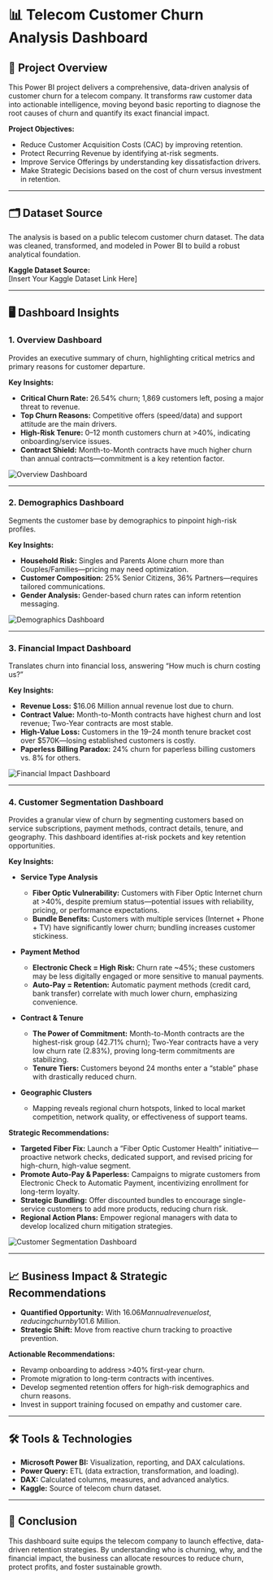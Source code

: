 # 📊 Telecom Customer Churn Analysis Dashboard

## 📌 Project Overview
This Power BI project delivers a comprehensive, data-driven analysis of customer churn for a telecom company. It transforms raw customer data into actionable intelligence, moving beyond basic reporting to diagnose the root causes of churn and quantify its exact financial impact.

**Project Objectives:**
- Reduce Customer Acquisition Costs (CAC) by improving retention.
- Protect Recurring Revenue by identifying at-risk segments.
- Improve Service Offerings by understanding key dissatisfaction drivers.
- Make Strategic Decisions based on the cost of churn versus investment in retention.

---

## 🗂️ Dataset Source
The analysis is based on a public telecom customer churn dataset. The data was cleaned, transformed, and modeled in Power BI to build a robust analytical foundation.

**Kaggle Dataset Source:**  
[Insert Your Kaggle Dataset Link Here]

---

## 🖥️ Dashboard Insights

### 1. Overview Dashboard
Provides an executive summary of churn, highlighting critical metrics and primary reasons for customer departure.

**Key Insights:**
- **Critical Churn Rate:** 26.54% churn; 1,869 customers left, posing a major threat to revenue.
- **Top Churn Reasons:** Competitive offers (speed/data) and support attitude are the main drivers.
- **High-Risk Tenure:** 0–12 month customers churn at >40%, indicating onboarding/service issues.
- **Contract Shield:** Month-to-Month contracts have much higher churn than annual contracts—commitment is a key retention factor.

![Overview Dashboard](./overview-dashboard.png)

---

### 2. Demographics Dashboard
Segments the customer base by demographics to pinpoint high-risk profiles.

**Key Insights:**
- **Household Risk:** Singles and Parents Alone churn more than Couples/Families—pricing may need optimization.
- **Customer Composition:** 25% Senior Citizens, 36% Partners—requires tailored communications.
- **Gender Analysis:** Gender-based churn rates can inform retention messaging.

![Demographics Dashboard](./demographics-dashboard.png)

---

### 3. Financial Impact Dashboard
Translates churn into financial loss, answering “How much is churn costing us?”

**Key Insights:**
- **Revenue Loss:** $16.06 Million annual revenue lost due to churn.
- **Contract Value:** Month-to-Month contracts have highest churn and lost revenue; Two-Year contracts are most stable.
- **High-Value Loss:** Customers in the 19–24 month tenure bracket cost over $570K—losing established customers is costly.
- **Paperless Billing Paradox:** 24% churn for paperless billing customers vs. 8% for others.

![Financial Impact Dashboard](./financial-impact-dashboard.png)

---

### 4. Customer Segmentation Dashboard
Provides a granular view of churn by segmenting customers based on service subscriptions, payment methods, contract details, tenure, and geography. This dashboard identifies at-risk pockets and key retention opportunities.

**Key Insights:**

- **Service Type Analysis**
  - **Fiber Optic Vulnerability:** Customers with Fiber Optic Internet churn at >40%, despite premium status—potential issues with reliability, pricing, or performance expectations.
  - **Bundle Benefits:** Customers with multiple services (Internet + Phone + TV) have significantly lower churn; bundling increases customer stickiness.

- **Payment Method**
  - **Electronic Check = High Risk:** Churn rate ~45%; these customers may be less digitally engaged or more sensitive to manual payments.
  - **Auto-Pay = Retention:** Automatic payment methods (credit card, bank transfer) correlate with much lower churn, emphasizing convenience.

- **Contract & Tenure**
  - **The Power of Commitment:** Month-to-Month contracts are the highest-risk group (42.71% churn); Two-Year contracts have a very low churn rate (2.83%), proving long-term commitments are stabilizing.
  - **Tenure Tiers:** Customers beyond 24 months enter a “stable” phase with drastically reduced churn.

- **Geographic Clusters**
  - Mapping reveals regional churn hotspots, linked to local market competition, network quality, or effectiveness of support teams.

**Strategic Recommendations:**
- **Targeted Fiber Fix:** Launch a “Fiber Optic Customer Health” initiative—proactive network checks, dedicated support, and revised pricing for high-churn, high-value segment.
- **Promote Auto-Pay & Paperless:** Campaigns to migrate customers from Electronic Check to Automatic Payment, incentivizing enrollment for long-term loyalty.
- **Strategic Bundling:** Offer discounted bundles to encourage single-service customers to add more products, reducing churn risk.
- **Regional Action Plans:** Empower regional managers with data to develop localized churn mitigation strategies.

![Customer Segmentation Dashboard](./customer-segmentation-dashboard.png)

---

## 📈 Business Impact & Strategic Recommendations

- **Quantified Opportunity:** With $16.06M annual revenue lost, reducing churn by 10% (~187 customers) could save ~$1.6 Million.
- **Strategic Shift:** Move from reactive churn tracking to proactive prevention.

**Actionable Recommendations:**
- Revamp onboarding to address >40% first-year churn.
- Promote migration to long-term contracts with incentives.
- Develop segmented retention offers for high-risk demographics and churn reasons.
- Invest in support training focused on empathy and customer care.

---

## 🛠️ Tools & Technologies
- **Microsoft Power BI:** Visualization, reporting, and DAX calculations.
- **Power Query:** ETL (data extraction, transformation, and loading).
- **DAX:** Calculated columns, measures, and advanced analytics.
- **Kaggle:** Source of telecom churn dataset.

---

## 🚀 Conclusion
This dashboard suite equips the telecom company to launch effective, data-driven retention strategies. By understanding who is churning, why, and the financial impact, the business can allocate resources to reduce churn, protect profits, and foster sustainable growth.
